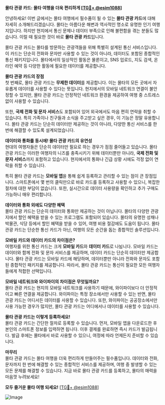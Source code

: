 **몰타 관광 카드: 몰타 여행을 더욱 편리하게 [[TG💪+ @esim1088](https://t.me/s/esim1088)]**

안녕하세요! 이번 글에서는 몰타 여행에서 필수품이 될 수 있는 **몰타 관광 카드**에 대해 자세히 소개해드리겠습니다. 몰타는 아름다운 해변과 역사적인 명소로 유명한 인기 여행지입니다. 하지만 현지에서 통신 문제나 데이터 부족으로 인해 불편함을 겪는 분들도 많습니다. 이럴 때 필요한 것이 바로 **몰타 관광 카드**입니다.

몰타 관광 카드는 몰타를 방문하는 관광객들을 위해 특별히 설계된 통신 서비스입니다. 이 카드는 단순히 전화와 문자만 사용할 수 있는 것이 아니라, 데이터도 포함된 종합적인 통신 패키지입니다. 몰타에서의 일상적인 활동은 물론이고, SNS 업로드, 지도 검색, 온라인 예약 등 다양한 활동에 필요한 데이터를 제공합니다.

**몰타 관광 카드의 장점**  
첫 번째로, 몰타 관광 카드는 **무제한 데이터**를 제공합니다. 이는 몰타의 모든 곳에서 자유롭게 데이터를 사용할 수 있다는 뜻입니다. 현지에서의 모바일 네트워크 연결이 불안정할 수 있지만, 몰타 관광 카드는 안정적인 네트워크 환경을 제공하여 여행 중 스트레스 없이 사용할 수 있습니다.

또한, **국제 전화 및 문자 서비스**도 포함되어 있어 외국에서도 마음 편히 연락을 취할 수 있습니다. 특히 가족이나 친구들과 소식을 주고받고 싶은 경우, 이 기능은 정말 유용합니다. 몰타 관광 카드는 단순히 데이터만 제공하는 것이 아니라, 다양한 통신 서비스를 한 번에 해결할 수 있도록 설계되었습니다.

**데이터와 통화를 동시에! 몰타 관광 카드의 유연성**  
현대의 여행자들은 단순히 데이터만 필요로 하는 경우가 점점 줄어들고 있습니다. 몰타 관광 카드는 이러한 여행자의 니즈를 충족시키기 위해 데이터뿐만 아니라, **국제 전화 및 문자 서비스**까지 포함하고 있습니다. 현지에서의 통화나 긴급 상황 시에도 걱정 없이 연락을 취할 수 있습니다.

특히 몰타 관광 카드는 **모바일 앱**을 통해 쉽게 등록하고 관리할 수 있는 점이 큰 장점입니다. 스마트폰에서 몇 번의 클릭만으로 바로 카드를 등록하고 사용할 수 있으니, 복잡한 절차에 대한 부담이 없습니다. 또한, 실시간으로 데이터 사용량을 확인하고 추가 구매도 가능하니 매우 편리합니다.

**데이터와 통화 외에도 다양한 혜택**  
몰타 관광 카드는 단순히 데이터와 통화만 제공하는 것이 아닙니다. 몰타의 다양한 관광지에서 할인 혜택을 받을 수 있는 프로그램도 포함되어 있습니다. 몰타의 유명한 성채나 박물관, 식당 등에서 할인 혜택을 받을 수 있어, 여행 비용 절감에도 도움이 됩니다. 몰타 관광 카드는 단순한 통신 카드가 아닌, 여행의 모든 순간을 돕는 종합적인 솔루션입니다.

**모바일 카드와 데이터 카드의 차이점은?**  
여행자를 위한 통신 카드는 크게 **모바일 카드**와 **데이터 카드**로 나뉩니다. 모바일 카드는 데이터와 함께 전화 및 문자 서비스를 제공하며, 데이터 카드는 단순히 데이터만 제공합니다. 몰타 관광 카드는 모바일 카드에 해당하며, 데이터뿐만 아니라 전화와 문자도 포함된 종합적인 패키지를 제공합니다. 따라서, 몰타 관광 카드는 통신이 필요한 모든 여행자들에게 적합한 선택입니다.

**모바일 네트워크와 와이파이의 차이점은 무엇일까요?**  
몰타 관광 카드는 현지의 모바일 네트워크를 사용하기 때문에, 와이파이보다 더 안정적이고 빠른 연결을 제공합니다. 와이파이는 특정 장소에서만 사용할 수 있는 반면, 몰타 관광 카드는 어디서든 데이터를 사용할 수 있습니다. 또한, 와이파이는 공공장소에서만 사용 가능한 경우가 많지만, 몰타 관광 카드는 어디에서나 데이터를 사용할 수 있습니다.

**몰타 관광 카드는 이렇게 등록하세요!**  
몰타 관광 카드는 간단한 절차로 등록할 수 있습니다. 먼저, 모바일 앱을 다운로드한 후 본인의 스마트폰 정보를 입력하면 됩니다. 이후 결제를 완료하면 즉시 카드가 발급됩니다. 발급 후에는 몰타에서 바로 사용할 수 있으니, 여정에 따라 언제든지 준비할 수 있습니다.

**마무리**  
몰타 관광 카드는 몰타 여행을 더욱 편리하게 만들어주는 필수품입니다. 데이터와 전화, 문자까지 한 번에 해결할 수 있는 종합적인 서비스를 제공하며, 여행 중 발생할 수 있는 모든 문제를 해결할 수 있습니다. 지금 바로 몰타 관광 카드를 등록하고, 몰타의 매력을 마음껏 누려보세요!

**모두 즐거운 몰타 여행 되세요!** [[TG💪+ @esim1088](https://t.me/s/esim1088)]  

![Image](https://i.postimg.cc/Y0z9fWf4/image.png)